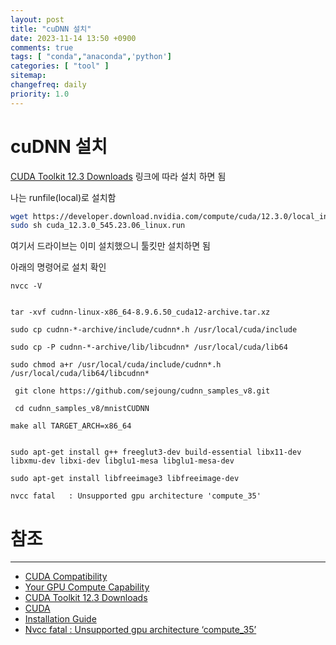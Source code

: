 ```yaml
---
layout: post
title: "cuDNN 설치"
date: 2023-11-14 13:50 +0900
comments: true
tags: [ "conda","anaconda",'python']
categories: [ "tool" ]
sitemap:
changefreq: daily
priority: 1.0
---
```


# cuDNN 설치

[CUDA Toolkit 12.3 Downloads](https://developer.nvidia.com/cuda-downloads) 링크에 따라 설치 하면 됨

나는 runfile(local)로 설치함

```bash
wget https://developer.download.nvidia.com/compute/cuda/12.3.0/local_installers/cuda_12.3.0_545.23.06_linux.run
sudo sh cuda_12.3.0_545.23.06_linux.run

```

여기서 드라이브는 이미 설치했으니 툴킷만 설치하면 됨 

아래의 명령어로 설치 확인

```shell
nvcc -V
```


```shell

tar -xvf cudnn-linux-x86_64-8.9.6.50_cuda12-archive.tar.xz

sudo cp cudnn-*-archive/include/cudnn*.h /usr/local/cuda/include

sudo cp -P cudnn-*-archive/lib/libcudnn* /usr/local/cuda/lib64

sudo chmod a+r /usr/local/cuda/include/cudnn*.h /usr/local/cuda/lib64/libcudnn*

```

```shell
 git clone https://github.com/sejoung/cudnn_samples_v8.git
 
 cd cudnn_samples_v8/mnistCUDNN

make all TARGET_ARCH=x86_64

```

```shell

sudo apt-get install g++ freeglut3-dev build-essential libx11-dev libxmu-dev libxi-dev libglu1-mesa libglu1-mesa-dev

sudo apt-get install libfreeimage3 libfreeimage-dev

```

```shell
nvcc fatal   : Unsupported gpu architecture 'compute_35'
```



# 참조
-----

* [CUDA Compatibility](https://docs.nvidia.com/deploy/cuda-compatibility/)
* [Your GPU Compute Capability](https://developer.nvidia.com/cuda-gpus)
* [CUDA Toolkit 12.3 Downloads](https://developer.nvidia.com/cuda-downloads)
* [CUDA](https://www.wikiwand.com/en/CUDA)
* [Installation Guide](https://docs.nvidia.com/deeplearning/cudnn/install-guide/index.html)
* [Nvcc fatal : Unsupported gpu architecture ‘compute_35’](https://forums.developer.nvidia.com/t/nvcc-fatal-unsupported-gpu-architecture-compute-35/247815)
